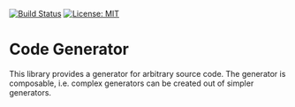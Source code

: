 [![Build Status](https://github.com/muehmar/code-generator/actions/workflows/gradle.yml/badge.svg?branch=master)](https://github.com/muehmar/code-generator/actions/workflows/gradle.yml)
[![License: MIT](https://img.shields.io/badge/License-MIT-yellow.svg)](https://github.com/muehmar/code-generator/blob/master/LICENSE)

# Code Generator

This library provides a generator for arbitrary source code. The generator is composable, i.e. complex generators can be
created out of simpler generators.